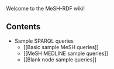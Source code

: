 Welcome to the MeSH-RDF wiki!

## Contents

* Sample SPARQL queries
    * [[Basic sample MeSH queries]]
    * [[MeSH MEDLINE sample queries]]
    * [[Blank node sample queries]]

